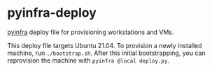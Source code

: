 # pyinfra-deploy

[pyinfra](https://pyinfra.com/) deploy file for provisioning workstations and
VMs.

This deploy file targets Ubuntu 21.04. To provision a newly installed machine,
run `./bootstrap.sh`. After this initial bootstrapping, you can reprovision the
machine with `pyinfra @local deploy.py`.
